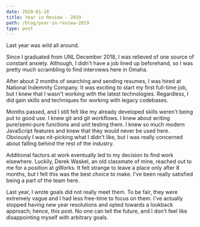 ```yaml
---
date: 2020-01-18
title: Year in Review - 2019
path: /blog/year-in-review-2019
type: post
---
```


Last year was wild all around.

Since I graduated from UNL December 2018, I was relieved of one source of constant anxiety. Although, I didn't have a job lined up beforehand, so I was pretty much scrambling to find interviews here in Omaha.

After about 2 months of searching and sending resumes, I was hired at National Indemnity Company. It was exciting to start my first full-time job, but I knew that I wasn't working with the latest technologies. Regardless, I did gain skills and techniques for working with legacy codebases.

Months passed, and I still felt like my already developed skills weren't being put to good use. I knew git and git workflows. I knew about writing pure/semi-pure functions and unit testing them. I knew so much modern JavaScript features and knew that they would never be used here. Obviously I was nit-picking what I didn't like, but I was really concerned about falling behind the rest of the industry.

Additional factors at work eventually led to my decision to find work elsewhere. Luckily, Derek Waskel, an old classmate of mine, reached out to me for a position at gWorks. It felt strange to leave a place only after 8 months, but I felt this was the best choice to make. I've been really satisfied being a part of the team here.

Last year, I wrote goals did not really meet them. To be fair, they were extremely vague and I had less free-time to focus on them. I've actually stopped having new year resolutions and opted towards a lookback approach; hence, this post. No one can tell the future, and I don't feel like disappointing myself with arbitrary goals.
